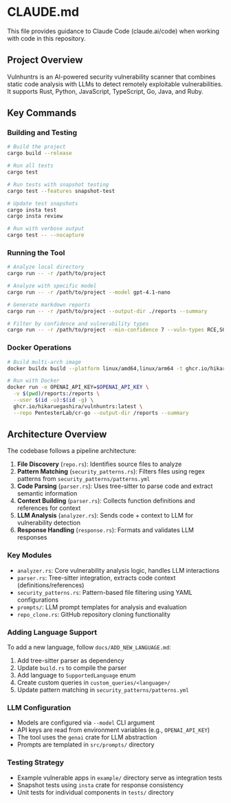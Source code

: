 # CLAUDE.md

This file provides guidance to Claude Code (claude.ai/code) when working with code in this repository.

## Project Overview

Vulnhuntrs is an AI-powered security vulnerability scanner that combines static code analysis with LLMs to detect remotely exploitable vulnerabilities. It supports Rust, Python, JavaScript, TypeScript, Go, Java, and Ruby.

## Key Commands

### Building and Testing
```bash
# Build the project
cargo build --release

# Run all tests
cargo test

# Run tests with snapshot testing
cargo test --features snapshot-test

# Update test snapshots
cargo insta test
cargo insta review

# Run with verbose output
cargo test -- --nocapture
```

### Running the Tool
```bash
# Analyze local directory
cargo run -- -r /path/to/project

# Analyze with specific model
cargo run -- -r /path/to/project --model gpt-4.1-nano

# Generate markdown reports
cargo run -- -r /path/to/project --output-dir ./reports --summary

# Filter by confidence and vulnerability types
cargo run -- -r /path/to/project --min-confidence 7 --vuln-types RCE,SQLI
```

### Docker Operations
```bash
# Build multi-arch image
docker buildx build --platform linux/amd64,linux/arm64 -t ghcr.io/hikaruegashira/vulnhuntrs:latest --push .

# Run with Docker
docker run -e OPENAI_API_KEY=$OPENAI_API_KEY \
  -v $(pwd)/reports:/reports \
  --user $(id -u):$(id -g) \
  ghcr.io/hikaruegashira/vulnhuntrs:latest \
  --repo PentesterLab/cr-go --output-dir /reports --summary
```

## Architecture Overview

The codebase follows a pipeline architecture:

1. **File Discovery** (`repo.rs`): Identifies source files to analyze
2. **Pattern Matching** (`security_patterns.rs`): Filters files using regex patterns from `security_patterns/patterns.yml`
3. **Code Parsing** (`parser.rs`): Uses tree-sitter to parse code and extract semantic information
4. **Context Building** (`parser.rs`): Collects function definitions and references for context
5. **LLM Analysis** (`analyzer.rs`): Sends code + context to LLM for vulnerability detection
6. **Response Handling** (`response.rs`): Formats and validates LLM responses

### Key Modules

- `analyzer.rs`: Core vulnerability analysis logic, handles LLM interactions
- `parser.rs`: Tree-sitter integration, extracts code context (definitions/references)
- `security_patterns.rs`: Pattern-based file filtering using YAML configurations
- `prompts/`: LLM prompt templates for analysis and evaluation
- `repo_clone.rs`: GitHub repository cloning functionality

### Adding Language Support

To add a new language, follow `docs/ADD_NEW_LANGUAGE.md`:
1. Add tree-sitter parser as dependency
2. Update `build.rs` to compile the parser
3. Add language to `SupportedLanguage` enum
4. Create custom queries in `custom_queries/<language>/`
5. Update pattern matching in `security_patterns/patterns.yml`

### LLM Configuration

- Models are configured via `--model` CLI argument
- API keys are read from environment variables (e.g., `OPENAI_API_KEY`)
- The tool uses the `genai` crate for LLM abstraction
- Prompts are templated in `src/prompts/` directory

### Testing Strategy

- Example vulnerable apps in `example/` directory serve as integration tests
- Snapshot tests using `insta` crate for response consistency
- Unit tests for individual components in `tests/` directory

